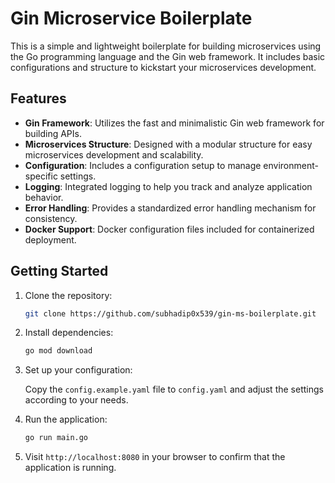 # Gin Microservice Boilerplate

This is a simple and lightweight boilerplate for building microservices using the Go programming language and the Gin web framework. It includes basic configurations and structure to kickstart your microservices development.

## Features

- **Gin Framework**: Utilizes the fast and minimalistic Gin web framework for building APIs.
- **Microservices Structure**: Designed with a modular structure for easy microservices development and scalability.
- **Configuration**: Includes a configuration setup to manage environment-specific settings.
- **Logging**: Integrated logging to help you track and analyze application behavior.
- **Error Handling**: Provides a standardized error handling mechanism for consistency.
- **Docker Support**: Docker configuration files included for containerized deployment.

## Getting Started

1. Clone the repository:

   ```bash
   git clone https://github.com/subhadip0x539/gin-ms-boilerplate.git
   ```

2. Install dependencies:

   ```bash
   go mod download
   ```

3. Set up your configuration:

   Copy the `config.example.yaml` file to `config.yaml` and adjust the settings according to your needs.

4. Run the application:

   ```bash
   go run main.go
   ```

5. Visit `http://localhost:8080` in your browser to confirm that the application is running.